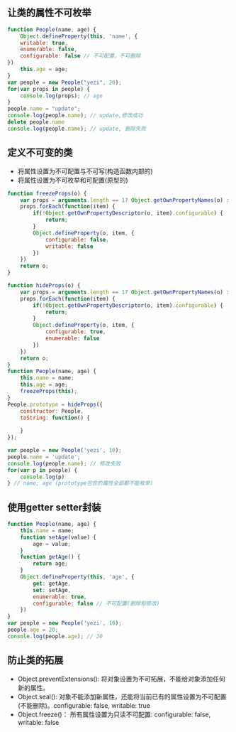 ## 让类的属性不可枚举
```javascript
function People(name, age) {
    Object.defineProperty(this, 'name', {
    writable: true,
    enumerable: false,
    configurable: false // 不可配置，不可删除
})
    this.age = age;
}
var people = new People("yezi", 20);
for(var props in people) {
    console.log(props); // age
}
people.name = "update"; 
console.log(people.name); // update,修改成功
delete people.name
console.log(people.name); // update, 删除失败
```

## 定义不可变的类
- 将属性设置为不可配置与不可写(构造函数内部的)
- 将属性设置为不可枚举和可配置(原型的)
```javascript
function freezeProps(o) {
    var props = arguments.length == 1? Object.getOwnPropertyNames(o) : Array.prototype.splice.call(arguments, 1)
    props.forEach(function(item) {
        if(!Object.getOwnPropertyDescriptor(o, item).configurable) { 
            return;
        }
        Object.defineProperty(o, item, {
            configurable: false,
            writable: false
        })
    })
    return o;
}

function hideProps(o) {
    var props = arguments.length == 1? Object.getOwnPropertyNames(o) : Array.prototype.splice.call(arguments, 1)
    props.forEach(function(item) {
        if(!Object.getOwnPropertyDescriptor(o, item).configurable) { 
            return;
        }
        Object.defineProperty(o, item, {
            configurable: true,
            enumerable: false
        })
    })
    return o;
}
function People(name, age) {
    this.name = name;
    this.age = age;
    freezeProps(this);
}
People.prototype = hideProps({
    constructor: People,
    toString: function() { 
        
    }
});

var people = new People('yezi', 10);
people.name = 'update';
console.log(people.name); // 修改失败
for(var p in people) {
    console.log(p)
} // name, age (prototype包含的属性全部都不能枚举)
```
## 使用getter setter封装
```javascript
function People(name, age) {
    this.name = name;
    function setAge(value) {
        age = value;
    }
    function getAge() {
        return age;
    }
    Object.defineProperty(this, 'age', {
        get: getAge,
        set: setAge,
        enumerable: true,
        configurable: false // 不可配置(删除和修改)
    })
}
var people = new People('yezi', 10);
people.age = 20;
console.log(people.age); // 20
```

## 防止类的拓展
- Object.preventExtensions(): 将对象设置为不可拓展，不能给对象添加任何新的属性。
- Object.seal(): 对象不能添加新属性，还能将当前已有的属性设置为不可配置(不能删除)。configurable: false, writable: true
- Object.freeze()： 所有属性设置为只读不可配置: configurable: false, writable: false
